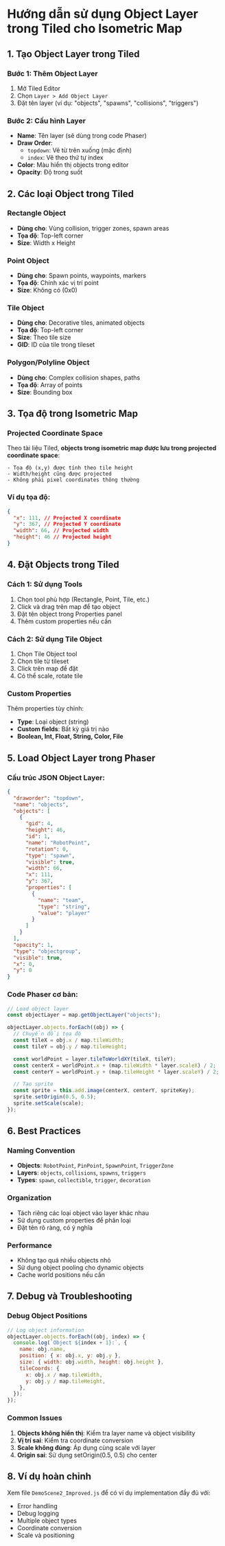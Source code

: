 # Hướng dẫn sử dụng Object Layer trong Tiled cho Isometric Map

## 1. Tạo Object Layer trong Tiled

### Bước 1: Thêm Object Layer

1. Mở Tiled Editor
2. Chọn `Layer > Add Object Layer`
3. Đặt tên layer (ví dụ: "objects", "spawns", "collisions", "triggers")

### Bước 2: Cấu hình Layer

- **Name**: Tên layer (sẽ dùng trong code Phaser)
- **Draw Order**:
  - `topdown`: Vẽ từ trên xuống (mặc định)
  - `index`: Vẽ theo thứ tự index
- **Color**: Màu hiển thị objects trong editor
- **Opacity**: Độ trong suốt

## 2. Các loại Object trong Tiled

### Rectangle Object

- **Dùng cho**: Vùng collision, trigger zones, spawn areas
- **Tọa độ**: Top-left corner
- **Size**: Width x Height

### Point Object

- **Dùng cho**: Spawn points, waypoints, markers
- **Tọa độ**: Chính xác vị trí point
- **Size**: Không có (0x0)

### Tile Object

- **Dùng cho**: Decorative tiles, animated objects
- **Tọa độ**: Top-left corner
- **Size**: Theo tile size
- **GID**: ID của tile trong tileset

### Polygon/Polyline Object

- **Dùng cho**: Complex collision shapes, paths
- **Tọa độ**: Array of points
- **Size**: Bounding box

## 3. Tọa độ trong Isometric Map

### Projected Coordinate Space

Theo tài liệu Tiled, **objects trong isometric map được lưu trong projected coordinate space**:

```
- Tọa độ (x,y) được tính theo tile height
- Width/height cũng được projected
- Không phải pixel coordinates thông thường
```

### Ví dụ tọa độ:

```json
{
  "x": 111, // Projected X coordinate
  "y": 367, // Projected Y coordinate
  "width": 66, // Projected width
  "height": 46 // Projected height
}
```

## 4. Đặt Objects trong Tiled

### Cách 1: Sử dụng Tools

1. Chọn tool phù hợp (Rectangle, Point, Tile, etc.)
2. Click và drag trên map để tạo object
3. Đặt tên object trong Properties panel
4. Thêm custom properties nếu cần

### Cách 2: Sử dụng Tile Object

1. Chọn Tile Object tool
2. Chọn tile từ tileset
3. Click trên map để đặt
4. Có thể scale, rotate tile

### Custom Properties

Thêm properties tùy chỉnh:

- **Type**: Loại object (string)
- **Custom fields**: Bất kỳ giá trị nào
- **Boolean, Int, Float, String, Color, File**

## 5. Load Object Layer trong Phaser

### Cấu trúc JSON Object Layer:

```json
{
  "draworder": "topdown",
  "name": "objects",
  "objects": [
    {
      "gid": 4,
      "height": 46,
      "id": 1,
      "name": "RobotPoint",
      "rotation": 0,
      "type": "spawn",
      "visible": true,
      "width": 66,
      "x": 111,
      "y": 367,
      "properties": [
        {
          "name": "team",
          "type": "string",
          "value": "player"
        }
      ]
    }
  ],
  "opacity": 1,
  "type": "objectgroup",
  "visible": true,
  "x": 0,
  "y": 0
}
```

### Code Phaser cơ bản:

```javascript
// Load object layer
const objectLayer = map.getObjectLayer("objects");

objectLayer.objects.forEach((obj) => {
  // Chuyển đổi tọa độ
  const tileX = obj.x / map.tileWidth;
  const tileY = obj.y / map.tileHeight;

  const worldPoint = layer.tileToWorldXY(tileX, tileY);
  const centerX = worldPoint.x + (map.tileWidth * layer.scaleX) / 2;
  const centerY = worldPoint.y + (map.tileHeight * layer.scaleY) / 2;

  // Tạo sprite
  const sprite = this.add.image(centerX, centerY, spriteKey);
  sprite.setOrigin(0.5, 0.5);
  sprite.setScale(scale);
});
```

## 6. Best Practices

### Naming Convention

- **Objects**: `RobotPoint`, `PinPoint`, `SpawnPoint`, `TriggerZone`
- **Layers**: `objects`, `collisions`, `spawns`, `triggers`
- **Types**: `spawn`, `collectible`, `trigger`, `decoration`

### Organization

- Tách riêng các loại object vào layer khác nhau
- Sử dụng custom properties để phân loại
- Đặt tên rõ ràng, có ý nghĩa

### Performance

- Không tạo quá nhiều objects nhỏ
- Sử dụng object pooling cho dynamic objects
- Cache world positions nếu cần

## 7. Debug và Troubleshooting

### Debug Object Positions

```javascript
// Log object information
objectLayer.objects.forEach((obj, index) => {
  console.log(`Object ${index + 1}:`, {
    name: obj.name,
    position: { x: obj.x, y: obj.y },
    size: { width: obj.width, height: obj.height },
    tileCoords: {
      x: obj.x / map.tileWidth,
      y: obj.y / map.tileHeight,
    },
  });
});
```

### Common Issues

1. **Objects không hiển thị**: Kiểm tra layer name và object visibility
2. **Vị trí sai**: Kiểm tra coordinate conversion
3. **Scale không đúng**: Áp dụng cùng scale với layer
4. **Origin sai**: Sử dụng setOrigin(0.5, 0.5) cho center

## 8. Ví dụ hoàn chỉnh

Xem file `DemoScene2_Improved.js` để có ví dụ implementation đầy đủ với:

- Error handling
- Debug logging
- Multiple object types
- Coordinate conversion
- Scale và positioning
